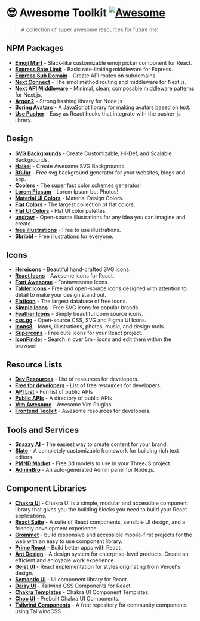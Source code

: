 # 😎 Awesome Toolkit [![Awesome](https://awesome.re/badge.svg)](https://awesome.re)

> A collection of super awesome resources for future me!

## NPM Packages

- **[Emoji Mart](https://www.npmjs.com/package/emoji-mart)** - Slack-like customizable emoji picker component for React.
- **[Express Rate Limit](https://www.npmjs.com/package/express-rate-limit)** - Basic rate-limiting middleware for Express.
- **[Express Sub Domain](https://www.npmjs.com/package/express-subdomain)** - Create API routes on subdomains.
- **[Next Connect](https://www.npmjs.com/package/next-connect)** - The smol method routing and middleware for Next.js.
- **[Next API Middleware](https://www.npmjs.com/package/next-api-middleware)** - Minimal, clean, composable middleware patterns for Next.js.
- **[Argon2](https://www.npmjs.com/package/argon2)** - Strong hashing library for Node.js
- **[Boring Avatars](https://github.com/boringdesigners/boring-avatars)** - A JavaScript library for making avatars based on text.
- **[Use Pusher](https://www.npmjs.com/package/@harelpls/use-pusher)** - Easy as React hooks that integrate with the pusher-js library.

## Design

- **[SVG Backgrounds](https://www.svgbackgrounds.com/)** - Create Customizable, Hi-Def, and Scalable Backgrounds.
- **[Haikei](https://app.haikei.app/)** - Create Awesome SVG Backgrounds.
- **[BGJar](https://bgjar.com/)** - Free svg background generator for your websites, blogs and app.
- **[Coolers](https://coolors.co/)** - The super fast color schemes generator!
- **[Lorem Picsum](https://picsum.photos/)** - Lorem Ipsum but Photos!
- **[Material UI Colors](https://www.materialui.co/colors)** - Material Design Colors.
- **[Flat Colors](https://flatcolors.net/)** - The largest collection of flat colors.
- **[Flat UI Colors](https://flatuicolors.com/)** - Flat UI color palettes.
- **[undraw](https://undraw.co/)** - Open-source illustrations for any idea you can imagine and create.
- **[free illustrations](https://freeillustrations.xyz/)** - Free to use illustrations.
- **[Skribbl](https://weareskribbl.com/)** - Free illustrations for everyone.

## Icons

- **[Heroicons](https://heroicons.com/)** - Beautiful hand-crafted SVG icons.
- **[React Icons](https://react-icons.github.io/react-icons/)** - Awesome icons for React.
- **[Font Awesome](https://fontawesome.com/icons?d=gallery&p=2)** - Fontawesome Icons.
- **[Tabler Icons](https://tablericons.com/)** - Free and open-source icons designed with attention to detail to make your design stand out.
- **[Flaticon](https://www.flaticon.com/)** - The largest database of free icons.
- **[Simple Icons](https://simpleicons.org/)** - Free SVG icons for popular brands.
- **[Feather Icons](https://feathericons.com/)** - Simply beautiful open source icons.
- **[css.gg](https://css.gg/)** - Open-source CSS, SVG and Figma UI Icons.
- **[Icons8](https://icons8.com/)** - Icons, illustrations, photos, music, and design tools.
- **[Supercons](https://www.npmjs.com/package/supercons)** - Free cute icons for your React project.
- **[IconFinder](https://www.iconfinder.com/)** - Search in over 5m+ icons and edit them within the browser!

## Resource Lists

- **[Dev Resources](https://devresourc.es/)** - List of resources for developers.
- **[Free for developers](https://free-for.dev/#/)** - List of free resources for developers.
- **[API List](https://apilist.fun/)** - Fun list of public APIs
- **[Public APIs](https://public-apis.io/)** - A directory of public APIs
- **[Vim Awesome](https://vimawesome.com/)** - Awesome Vim Plugins.
- **[Frontend Toolkit](akshay.rocks/resources)** - Awesome resources for developers.

## Tools and Services

- **[Snazzy AI](https://app.snazzy.ai/browse)** - The easiest way to create content for your brand.
- **[Slate](https://github.com/ianstormtaylor/slate)** - A completely customizable framework for building rich text editors.
- **[PMND Market](https://market.pmnd.rs/)** - Free 3d models to use in your ThreeJS project.
- **[AdminBro](https://adminbro.com/index.html)** - An auto-generated Admin panel for Node.js.

## Component Libraries

- **[Chakra UI](https://chakra-ui.com/)** - Chakra UI is a simple, modular and accessible component library that gives you the building blocks you need to build your React applications.
- **[React Suite](https://rsuitejs.com/)** - A suite of React components, sensible UI design, and a friendly development experience.
- **[Grommet](https://v2.grommet.io/)** - build responsive and accessible mobile-first projects for the web with an easy to use component library.
- **[Prime React](https://primefaces.org/primereact/)** - Build better apps with React.
- **[Ant Design](https://ant.design/)** - A design system for enterprise-level products. Create an efficient and enjoyable work experience.
- **[Geist UI](react.geist-ui.dev/)** - React implementation for styles originating from Vercel's design.
- **[Semantic UI](https://react.semantic-ui.com/)** - UI component library for React.
- **[Daisy UI](https://daisyui.com/)** - Tailwind CSS Components for React.
- **[Chakra Templates](https://chakra-templates.dev/)** - Chakra UI Component Templates.
- **[Choc UI](https://choc-ui.tech/)** - Prebuilt Chakra UI Components.
- **[Tailwind Components](https://tailwindcomponents.com/)** - A free repository for community
  components using TailwindCSS
